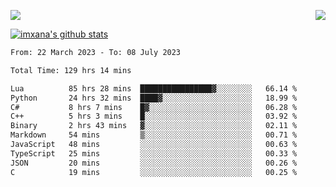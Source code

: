 <p>
  <a href="https://count.getloli.com/"><img src="https://count.getloli.com/get/@xana.readme?theme=moebooru-h"></a>
  <img src="https://weather-icon.journeyad.repl.co/@hangzhou?v=1" align="right">
</p>


<a href="https://github.com/imxana"><img align="center" src="https://github-readme-stats.vercel.app/api?username=imxana&show_icons=true&include_all_commits=true&hide_border=tru&custom_title=imxana%27s%20Github%20Stats" alt="imxana's github stats" /></a> 

<!--START_SECTION:waka-->

```txt
From: 22 March 2023 - To: 08 July 2023

Total Time: 129 hrs 14 mins

Lua          85 hrs 28 mins  ████████████████▓░░░░░░░░   66.14 %
Python       24 hrs 32 mins  ████▓░░░░░░░░░░░░░░░░░░░░   18.99 %
C#           8 hrs 7 mins    █▓░░░░░░░░░░░░░░░░░░░░░░░   06.28 %
C++          5 hrs 3 mins    █░░░░░░░░░░░░░░░░░░░░░░░░   03.92 %
Binary       2 hrs 43 mins   ▓░░░░░░░░░░░░░░░░░░░░░░░░   02.11 %
Markdown     54 mins         ▒░░░░░░░░░░░░░░░░░░░░░░░░   00.71 %
JavaScript   48 mins         ░░░░░░░░░░░░░░░░░░░░░░░░░   00.63 %
TypeScript   25 mins         ░░░░░░░░░░░░░░░░░░░░░░░░░   00.33 %
JSON         20 mins         ░░░░░░░░░░░░░░░░░░░░░░░░░   00.26 %
C            19 mins         ░░░░░░░░░░░░░░░░░░░░░░░░░   00.25 %
```

<!--END_SECTION:waka-->
